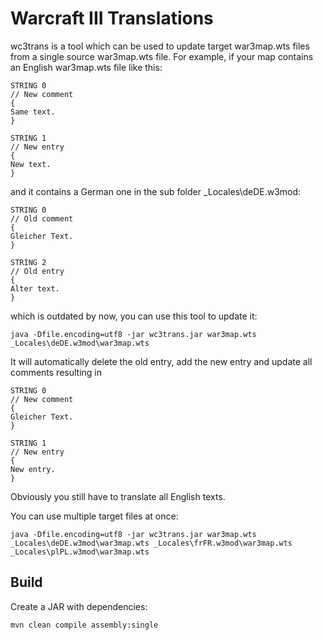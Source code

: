 # Warcraft III Translations

wc3trans is a tool which can be used to update target war3map.wts files from a single source war3map.wts file.
For example, if your map contains an English war3map.wts file like this:

```
STRING 0
// New comment
{
Same text.
}

STRING 1
// New entry
{
New text.
}

```

and it contains a German one in the sub folder _Locales\deDE.w3mod:

```
STRING 0
// Old comment
{
Gleicher Text.
}

STRING 2
// Old entry
{
Alter text.
}

```

which is outdated by now, you can use this tool to update it:

```
java -Dfile.encoding=utf8 -jar wc3trans.jar war3map.wts _Locales\deDE.w3mod\war3map.wts
```

It will automatically delete the old entry, add the new entry and update all comments resulting in

```
STRING 0
// New comment
{
Gleicher Text.
}

STRING 1
// New entry
{
New entry.
}

```

Obviously you still have to translate all English texts.

You can use multiple target files at once:

```
java -Dfile.encoding=utf8 -jar wc3trans.jar war3map.wts _Locales\deDE.w3mod\war3map.wts _Locales\frFR.w3mod\war3map.wts _Locales\plPL.w3mod\war3map.wts
```

## Build

Create a JAR with dependencies:

```bash
mvn clean compile assembly:single
```